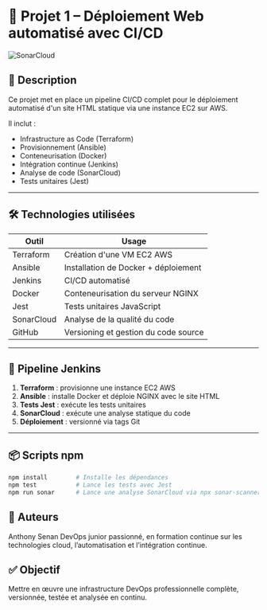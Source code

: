 # 🚀 Projet 1 – Déploiement Web automatisé avec CI/CD

![SonarCloud](https://sonarcloud.io/api/project_badges/measure?project=Sayn78_Projet1&metric=alert_status)

## 🧾 Description

Ce projet met en place un pipeline CI/CD complet pour le déploiement automatisé d'un site HTML statique via une instance EC2 sur AWS.

Il inclut :

- Infrastructure as Code (Terraform)
- Provisionnement (Ansible)
- Conteneurisation (Docker)
- Intégration continue (Jenkins)
- Analyse de code (SonarCloud)
- Tests unitaires (Jest)

---

## 🛠️ Technologies utilisées

| Outil         | Usage                                   |
|--------------|------------------------------------------|
| Terraform     | Création d'une VM EC2 AWS               |
| Ansible       | Installation de Docker + déploiement    |
| Jenkins       | CI/CD automatisé                        |
| Docker        | Conteneurisation du serveur NGINX       |
| Jest          | Tests unitaires JavaScript              |
| SonarCloud    | Analyse de la qualité du code           |
| GitHub        | Versioning et gestion du code source    |

---

## 🔄 Pipeline Jenkins

1. **Terraform** : provisionne une instance EC2 AWS
2. **Ansible** : installe Docker et déploie NGINX avec le site HTML
3. **Tests Jest** : exécute les tests unitaires
4. **SonarCloud** : exécute une analyse statique du code
5. **Déploiement** : versionné via tags Git

---

## 📦 Scripts npm

```bash
npm install        # Installe les dépendances
npm test           # Lance les tests avec Jest
npm run sonar      # Lance une analyse SonarCloud via npx sonar-scanner

```

## 🤝 Auteurs
Anthony Senan
DevOps junior passionné, en formation continue sur les technologies cloud, l’automatisation et l’intégration continue.

## ✅ Objectif
Mettre en œuvre une infrastructure DevOps professionnelle complète, versionnée, testée et analysée en continu.
